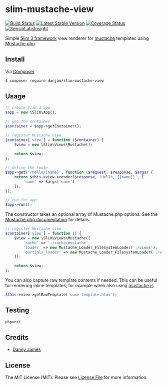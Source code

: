 # slim-mustache-view

[![Build Status](https://travis-ci.org/danjam/slim-mustache-view.svg?branch=master)](https://travis-ci.org/danjam/slim-mustache-view) [![Latest Stable Version](https://poser.pugx.org/danjam/slim-mustache-view/v/stable)](https://packagist.org/packages/danjam/slim-mustache-view) [![Coverage Status](https://coveralls.io/repos/github/danjam/slim-mustache-view/badge.svg?branch=master)](https://coveralls.io/github/danjam/slim-mustache-view?branch=master) [![SensioLabsInsight](https://insight.sensiolabs.com/projects/2bb51880-7a0e-4736-ab5c-009452fb4614/mini.png)](https://insight.sensiolabs.com/projects/2bb51880-7a0e-4736-ab5c-009452fb4614)

Simple [Slim 3 framework](https://github.com/slimphp/Slim) view renderer for [mustache](http://mustache.github.io/mustache.5.html) templates using [Mustache.php](https://github.com/bobthecow/mustache.php)

## Install

Via [Composer](https://getcomposer.org/)

```bash
$ composer require danjam/slim-mustache-view
```

## Usage

```php
// create Slim 3 app
$app = new \Slim\App();

// get the container
$container = $app->getContainer();

// register Mustache view
$container['view'] = function ($container) {
    $view = new \Slim\Views\Mustache();
    
    return $view;
};

// define the route
$app->get('/hello/{name}', function ($request, $response, $args) {
    return $this->view->render($response, 'Hello, {{name}}', [
        'name' => $args['name']
    ]);
});

// run the app
$app->run();
```

The constructor takes an optional array of Mustache.php options. See the [Mustache.php documentation](https://github.com/bobthecow/mustache.php/wiki#constructor-options) for details.

```php
// register Mustache view
$container['view'] = function () {
    $view = new \Slim\Views\Mustache([
        'cache' => './cache/mustache',
        'loader' => new Mustache_Loader_FilesystemLoader('./views'),
        'partials_loader' => new Mustache_Loader_FilesystemLoader('./views/partials')
    ]);

    return $view;
};
```

You can also capture raw template contents if needed. This can be useful for rendering inline templates, for example when also using [mustache.js](https://github.com/janl/mustache.js/)

```php
$this->view->getRawTemplate('some-template.html');
```

## Testing

```bash
phpunit
```

## Credits

- [Danny James](https://github.com/danjam)

## License

The MIT License (MIT). Please see [License File](LICENSE) for more information.

